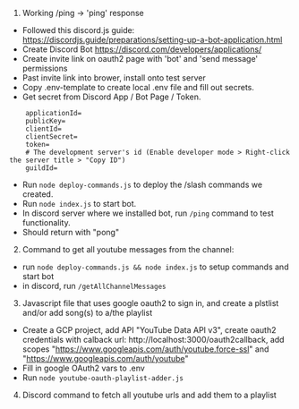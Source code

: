 1. Working /ping -> 'ping' response
- Followed this discord.js guide: https://discordjs.guide/preparations/setting-up-a-bot-application.html
- Create Discord Bot https://discord.com/developers/applications/
- Create invite link on oauth2 page with 'bot' and 'send message' permissions
- Past invite link into brower, install onto test server
- Copy .env-template to create local .env file and fill out secrets.
- Get secret from Discord App / Bot Page / Token.
```
    applicationId=
    publicKey=
    clientId=
    clientSecret=
    token=
    # The development server's id (Enable developer mode > Right-click the server title > "Copy ID")
    guildId=
```
- Run `node deploy-commands.js` to deploy the /slash commands we created.
- Run `node index.js` to start bot.
- In discord server where we installed bot, run `/ping` command to test functionality.
- Should return with "pong"

2. Command to get all youtube messages from the channel: 
- run ` node deploy-commands.js && node index.js ` to setup commands and start bot
- in discord, run `/getAllChannelMessages`

3. Javascript file that uses google oauth2 to sign in, and create a plstlist and/or add song(s) to a/the playlist
- Create a GCP project, add API "YouTube Data API v3", create oauth2 credentials with calback url: http://localhost:3000/oauth2callback, add scopes "https://www.googleapis.com/auth/youtube.force-ssl" and "https://www.googleapis.com/auth/youtube"
- Fill in google OAuth2 vars to .env
- Run `node youtube-oauth-playlist-adder.js`

4. Discord command to fetch all youtube urls and add them to a playlist